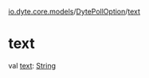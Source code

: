 [io.dyte.core.models](../index.md)/[DytePollOption](index.md)/[text](text.md)

# text


val [text](text.md): [String](https://kotlinlang.org/api/latest/jvm/stdlib/kotlin/-string/index.html)
